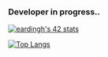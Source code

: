### Developer in progress.. 

[![eardingh's 42 stats](https://badge42.vercel.app/api/v2/cl4bi3xsw007609kvnmtrlu37/stats?cursusId=21&coalitionId=undefined)](https://github.com/JaeSeoKim/badge42)

[![Top Langs](https://github-readme-stats.vercel.app/api/top-langs/?username=ManuCiao10&theme=dracula)](https://github.com/anuraghazra/github-readme-stats)
